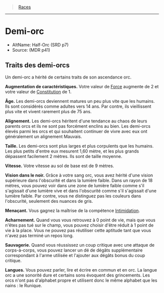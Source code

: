 
<!--Generic-->

> <!--ParentNameLink-->[Races](races_hd.md#)<!--/ParentNameLink-->

---

# <!--Name-->Demi-orc<!--/Name-->

- AltName: <!--AltName-->Half-Orc (SRD p7)<!--/AltName-->
- Source: <!--Source-->(MDR p41)<!--/Source-->

## Traits des demi-orcs

Un demi-orc a hérité de certains traits de son ascendance orc.

**Augmentation de caractéristiques.** Votre valeur de [Force] augmente de 2 et votre valeur de [Constitution] de 1.

**Âge.** Les demi-orcs deviennent matures un peu plus vite que les humains. Ils sont considérés comme adultes vers 14 ans. Par contre, ils vieillissent plus vite et vivent rarement plus de 75 ans.

**Alignement.** Les demi-orcs héritent d'une tendance au chaos de leurs parents orcs et ils ne sont pas forcément enclins au bien. Les demi-orcs élevés parmi les orcs et qui souhaitent continuer de vivre avec eux ont généralement un alignement Mauvais.

**Taille.** Les demi-orcs sont plus larges et plus corpulents que les humains. Les plus petits d'entre eux mesurent 1,60 mètre, et les plus grands dépassent facilement 2 mètres. Ils sont de taille moyenne.

**Vitesse.** Votre vitesse au sol de base est de 9 mètres.

**Vision dans le noir.** Grâce à votre sang orc, vous avez hérité d'une vision supérieure dans l'obscurité et dans la lumière faible. Dans un rayon de 18 mètres, vous pouvez voir dans une zone de lumière faible comme s'il s'agissait d'une lumière vive et dans l'obscurité comme s'il s'agissait d'une lumière faible. Par contre, vous ne distinguez pas les couleurs dans l'obscurité, seulement des nuances de gris.

**Menaçant.** Vous gagnez la maîtrise de la compétence [Intimidation].

**Acharnement.** Quand vous vous retrouvez à 0 point de vie, mais que vous n'êtes pas tué sur le champ, vous pouvez choisir d'être réduit à 1 point de vie à la place. Vous ne pouvez pas réutiliser cette aptitude tant que vous n'avez pas terminé un repos long.

**Sauvagerie.** Quand vous réussissez un coup critique avec une attaque de corps-à-corps, vous pouvez lancer un dé de dégâts supplémentaire correspondant à l'arme utilisée et l'ajouter aux dégâts bonus du coup critique.

**Langues.** Vous pouvez parler, lire et écrire en commun et en orc. La langue orc a une sonorité dure et certains sons évoquent des grincements. Les orcs n'ont pas d'alphabet propre et utilisent donc le même alphabet que les nains : le Runique.

<!--/Generic-->

[Force]: abilities_strength_hd.md
[Dextérité]: abilities_dexterity_hd.md
[Constitution]: abilities_constitution_hd.md
[Intelligence]: abilities_intelligence_hd.md
[Sagesse]: abilities_wisdom_hd.md
[Charisme]: abilities_charisma_hd.md
[jet de sauvegarde]: abilities_hd.md#jets-de-sauvegarde
[jets de sauvegarde]: abilities_hd.md#jets-de-sauvegarde

[Intimidation]: abilities_charisma_hd.md#intimidation




